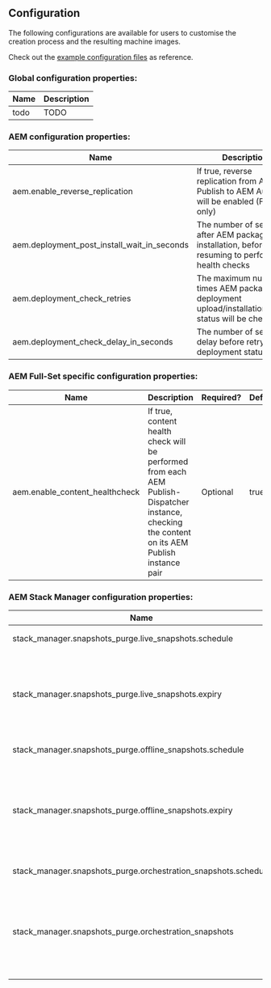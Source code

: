 Configuration
-------------

The following configurations are available for users to customise the creation process and the resulting machine images.

Check out the [example configuration files](https://github.com/shinesolutions/packer-aem/blob/master/examples/user-config/) as reference.

### Global configuration properties:

| Name | Description |
|------|-------------|
| todo | TODO |

### AEM configuration properties:

| Name | Description | Required? | Default |
|------|-------------|-----------|---------|
| aem.enable_reverse_replication | If true, reverse replication from AEM Publish to AEM Author will be enabled (Full-Set only) | Optional | true |
| aem.deployment_post_install_wait_in_seconds | The number of seconds after AEM package installation, before resuming to perform health checks | Optional | 10 |
| aem.deployment_check_retries | The maximum number of times AEM package deployment upload/installation/health status will be checked | Optional | 60 |
| aem.deployment_check_delay_in_seconds | The number of seconds delay before retrying the deployment status check | Optional | 5 |

### AEM Full-Set specific configuration properties:

| Name | Description | Required? | Default |
|------|-------------|-----------|---------|
| aem.enable_content_healthcheck | If true, content health check will be performed from each AEM Publish-Dispatcher instance, checking the content on its AEM Publish instance pair | Optional | true |

### AEM Stack Manager configuration properties:

| Name | Description | Required? | Default |
|------|-------------|-----------|---------|
| stack_manager.snapshots_purge.live_snapshots.schedule | [Lambda cron expression](https://docs.aws.amazon.com/lambda/latest/dg/tutorial-scheduled-events-schedule-expressions.html) | Optional | `10 20 1/3 * ? *` |
| stack_manager.snapshots_purge.live_snapshots.expiry | The number of hours to keep a live snapshot before it expires and will be removed | Optional | `24` |
| stack_manager.snapshots_purge.offline_snapshots.schedule | [Lambda cron expression](https://docs.aws.amazon.com/lambda/latest/dg/tutorial-scheduled-events-schedule-expressions.html) | Optional | `15 19 ? * SUN *` |
| stack_manager.snapshots_purge.offline_snapshots.expiry | The number of hours to keep an offline snapshot before it expires and will be removed  | Optional | `61320` |
| stack_manager.snapshots_purge.orchestration_snapshots.schedule | [Lambda cron expression](https://docs.aws.amazon.com/lambda/latest/dg/tutorial-scheduled-events-schedule-expressions.html) | Optional | `5 0/4 * * ? *` |
| stack_manager.snapshots_purge.orchestration_snapshots | The number of hours to keep an orchestration snapshot before it expires and will be removed  | Optional | `4` |

